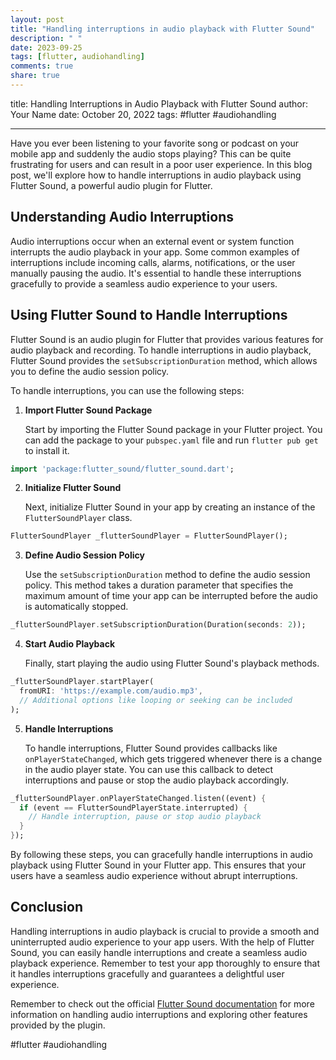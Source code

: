 ```yaml
---
layout: post
title: "Handling interruptions in audio playback with Flutter Sound"
description: " "
date: 2023-09-25
tags: [flutter, audiohandling]
comments: true
share: true
---
```

title: Handling Interruptions in Audio Playback with Flutter Sound
author: Your Name
date: October 20, 2022
tags: #flutter #audiohandling

---

Have you ever been listening to your favorite song or podcast on your mobile app and suddenly the audio stops playing? This can be quite frustrating for users and can result in a poor user experience. In this blog post, we'll explore how to handle interruptions in audio playback using Flutter Sound, a powerful audio plugin for Flutter.

## Understanding Audio Interruptions

Audio interruptions occur when an external event or system function interrupts the audio playback in your app. Some common examples of interruptions include incoming calls, alarms, notifications, or the user manually pausing the audio. It's essential to handle these interruptions gracefully to provide a seamless audio experience to your users.

## Using Flutter Sound to Handle Interruptions

Flutter Sound is an audio plugin for Flutter that provides various features for audio playback and recording. To handle interruptions in audio playback, Flutter Sound provides the `setSubscriptionDuration` method, which allows you to define the audio session policy.

To handle interruptions, you can use the following steps:

1. **Import Flutter Sound Package**

   Start by importing the Flutter Sound package in your Flutter project. You can add the package to your `pubspec.yaml` file and run `flutter pub get` to install it.

```dart
import 'package:flutter_sound/flutter_sound.dart';
```

2. **Initialize Flutter Sound**

   Next, initialize Flutter Sound in your app by creating an instance of the `FlutterSoundPlayer` class.

```dart
FlutterSoundPlayer _flutterSoundPlayer = FlutterSoundPlayer();
```

3. **Define Audio Session Policy**

   Use the `setSubscriptionDuration` method to define the audio session policy. This method takes a duration parameter that specifies the maximum amount of time your app can be interrupted before the audio is automatically stopped.

```dart
_flutterSoundPlayer.setSubscriptionDuration(Duration(seconds: 2));
```

4. **Start Audio Playback**

   Finally, start playing the audio using Flutter Sound's playback methods.

```dart
_flutterSoundPlayer.startPlayer(
  fromURI: 'https://example.com/audio.mp3',
  // Additional options like looping or seeking can be included
);
```

5. **Handle Interruptions**

   To handle interruptions, Flutter Sound provides callbacks like `onPlayerStateChanged`, which gets triggered whenever there is a change in the audio player state. You can use this callback to detect interruptions and pause or stop the audio playback accordingly.

```dart
_flutterSoundPlayer.onPlayerStateChanged.listen((event) {
  if (event == FlutterSoundPlayerState.interrupted) {
    // Handle interruption, pause or stop audio playback
  }
});
```

By following these steps, you can gracefully handle interruptions in audio playback using Flutter Sound in your Flutter app. This ensures that your users have a seamless audio experience without abrupt interruptions.

## Conclusion

Handling interruptions in audio playback is crucial to provide a smooth and uninterrupted audio experience to your app users. With the help of Flutter Sound, you can easily handle interruptions and create a seamless audio playback experience. Remember to test your app thoroughly to ensure that it handles interruptions gracefully and guarantees a delightful user experience.

Remember to check out the official [Flutter Sound documentation](https://pub.dev/packages/flutter_sound) for more information on handling audio interruptions and exploring other features provided by the plugin.

#flutter #audiohandling
